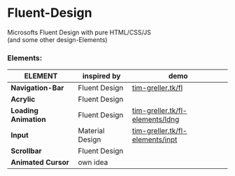 # Fluent-Design
Microsofts Fluent Design with pure HTML/CSS/JS  
(and some other design-Elements)

### Elements:
| ELEMENT               | inspired by     | demo |
| --------------------- | --------------- | ---- |
| __Navigation-Bar__    | Fluent Design   | [tim-greller.tk/fl](http://tim-greller.tk/fl) |
| __Acrylic__           | Fluent Design   | |
| __Loading Animation__ | Fluent Design   | [tim-greller.tk/fl-elements/ldng](http://tim-greller.tk/fl-elements/ldng/)|
| __Input__             | Material Design | [tim-greller.tk/fl-elements/inpt](http://tim-greller.tk/fl-elements/inpt)|
| __Scrollbar__         | Fluent Design   | |
| __Animated Cursor__   | own idea        | |
